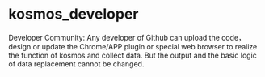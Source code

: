 # kosmos_developer
Developer Community: Any developer of Github can upload the code，design or update the Chrome/APP plugin or special web browser to realize the function of kosmos and collect data. But the output and the basic logic of data replacement cannot be changed.
